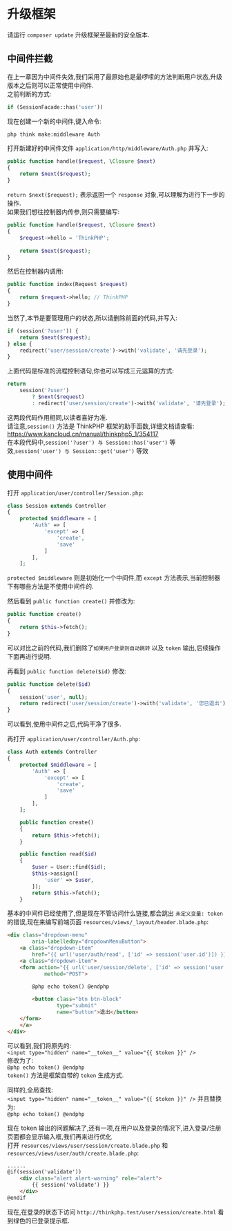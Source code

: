 # 升级框架

请运行 `composer update` 升级框架至最新的安全版本.  

## 中间件拦截

在上一章因为中间件失效,我们采用了最原始也是最啰嗦的方法判断用户状态,升级版本之后则可以正常使用中间件.  
之前判断的方式:

~~~~ php
if (SessionFacade::has('user'))
~~~~

现在创建一个新的中间件,键入命令:

~~~~ shell
php think make:middleware Auth
~~~~

打开新建好的中间件文件 `application/http/middleware/Auth.php` 并写入:

~~~~ php
public function handle($request, \Closure $next)
{
    return $next($request);
}
~~~~

`return $next($request);` 表示返回一个 `response` 对象,可以理解为进行下一步的操作.  
如果我们想往控制器内传参,则只需要编写:

~~~~ php
public function handle($request, \Closure $next)
{
    $request->hello = 'ThinkPHP';
    
    return $next($request);
}
~~~~

然后在控制器内调用:

~~~~ php
public function index(Request $request)
{
	return $request->hello; // ThinkPHP
}
~~~~

当然了,本节是要管理用户的状态,所以请删除前面的代码,并写入:

~~~~ php
if (session('?user')) {
    return $next($request);
} else {
    redirect('user/session/create')->with('validate', '请先登录');
}
~~~~

上面代码是标准的流程控制语句,你也可以写成三元运算的方式:

~~~~ php
return
    session('?user')
        ? $next($request)
        : redirect('user/session/create')->with('validate', '请先登录');
~~~~

这两段代码作用相同,以读者喜好为准.  
请注意,`session()` 方法是 ThinkPHP 框架的助手函数,详细文档请查看: https://www.kancloud.cn/manual/thinkphp5_1/354117  
在本段代码中,`session('?user') 与 Session::has('user')` 等效,`session('user') 与 Session::get('user')` 等效  

## 使用中间件

打开 `application/user/controller/Session.php`:

~~~~ php
class Session extends Controller
{
	protected $middleware = [
		'Auth' => [
			'except' => [
                'create',
				'save'
			]
		],
    ];
~~~~

`protected $middleware` 则是初始化一个中间件,而 `except` 方法表示,当前控制器下有哪些方法是不使用中间件的.

然后看到 `public function create()` 并修改为:

~~~~ php
public function create()
{
    return $this->fetch();
}
~~~~

可以对比之前的代码,我们删除了`如果用户登录则自动跳转` 以及 `token` 输出,后续操作下面再进行说明.

再看到 `public function delete($id)` 修改:

~~~~ php
public function delete($id)
{
    session('user', null);
    return redirect('user/session/create')->with('validate', '您已退出');
}
~~~~

可以看到,使用中间件之后,代码干净了很多.

再打开 `application/user/controller/Auth.php`:

~~~~ php
class Auth extends Controller
{
	protected $middleware = [
		'Auth' => [
			'except' => [
				'create',
				'save'
			]
		],
    ];

	public function create()
	{
		return $this->fetch();
    }

	public function read($id)
	{
		$user = User::find($id);
		$this->assign([
			'user' => $user,
		]);
		return $this->fetch();
    }

~~~~


基本的中间件已经使用了,但是现在不管访问什么链接,都会跳出 `未定义变量: token ` 的错误,现在来编写前端页面 `resources/views/_layout/header.blade.php`:

~~~~ html
<div class="dropdown-menu"
        aria-labelledby="dropdownMenuButton">
    <a class="dropdown-item"
        href="{{ url('user/auth/read', ['id' => session('user.id')]) }}">个人主页</a>
    <a class="dropdown-item">
    <form action="{{ url('user/session/delete', ['id' => session('user.id')]) }}"
            method="POST">
        
        @php echo token() @endphp

        <button class="btn btn-block"
                type="submit"
                name="button">退出</button>
    </form>
    </a>
</div>
~~~~

可以看到,我们将原先的:  
`<input type="hidden" name="__token__" value="{{ $token }}" />`  
修改为了:  
`@php echo token() @endphp`  
`token()` 方法是框架自带的 `token` 生成方式.

同样的,全局查找:  
`<input type="hidden" name="__token__" value="{{ $token }}" />`
并且替换为:  
`@php echo token() @endphp`

现在 token 输出的问题解决了,还有一项,在用户以及登录的情况下,进入登录/注册页面都会显示输入框,我们再来进行优化  
打开 `resources/views/user/session/create.blade.php` 和 `resources/views/user/auth/create.blade.php`:  

~~~~ html
......
@if(session('validate'))
    <div class="alert alert-warning" role="alert">
        {{ session('validate') }}
    </div>
@endif
~~~~

现在,在登录的状态下访问 `http://thinkphp.test/user/session/create.html` 看到绿色的已登录提示框.  